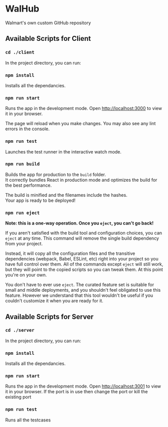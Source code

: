 # WalHub

Walmart's own custom GitHub repository

## Available Scripts for Client

### `cd ./client`

In the project directory, you can run:

### `npm install`

Installs all the dependancies.

### `npm run start`

Runs the app in the development mode.
Open [http://localhost:3000](http://localhost:3000) to view it in your browser.

The page will reload when you make changes.
You may also see any lint errors in the console.

### `npm run test`

Launches the test runner in the interactive watch mode.

### `npm run build`

Builds the app for production to the `build` folder.\
It correctly bundles React in production mode and optimizes the build for the best performance.

The build is minified and the filenames include the hashes.\
Your app is ready to be deployed!

### `npm run eject`

**Note: this is a one-way operation. Once you `eject`, you can't go back!**

If you aren't satisfied with the build tool and configuration choices, you can `eject` at any time. This command will remove the single build dependency from your project.

Instead, it will copy all the configuration files and the transitive dependencies (webpack, Babel, ESLint, etc) right into your project so you have full control over them. All of the commands except `eject` will still work, but they will point to the copied scripts so you can tweak them. At this point you're on your own.

You don't have to ever use `eject`. The curated feature set is suitable for small and middle deployments, and you shouldn't feel obligated to use this feature. However we understand that this tool wouldn't be useful if you couldn't customize it when you are ready for it.

## Available Scripts for Server

### `cd ./server`

In the project directory, you can run:

### `npm install`

Installs all the dependancies.

### `npm run start`

Runs the app in the development mode.
Open [http://localhost:3001](http://localhost:3000) to view it in your browser.
If the port is in use then change the port or kill the existing port

### `npm run test`

Runs all the testcases
